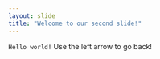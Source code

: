 ```yaml
---
layout: slide
title: "Welcome to our second slide!"
---
```

`Hello world!`
Use the left arrow to go back!
